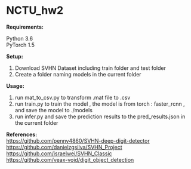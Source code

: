 # NCTU_hw2

**Requirements:**

Python 3.6  
PyTorch 1.5

**Setup:**  
1. Download SVHN Dataset  including train folder and test folder
2. Create a folder naming models in the current folder


**Usage:**  
1. run mat_to_csv.py to transform .mat file to .csv
2. run train.py to train the model , the model is from torch : faster_rcnn , and save the model to ./models
3. run infer.py and save the prediction results to the pred_results.json in the current folder



**References:**  
https://github.com/penny4860/SVHN-deep-digit-detector  
https://github.com/danielzgsilva/SVHN_Project  
https://github.com/israelwei/SVHN_Classic  
https://github.com/veax-void/digit_object_detection


